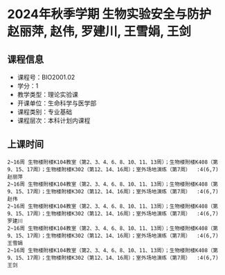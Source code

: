 # 2024年秋季学期 生物实验安全与防护 赵丽萍, 赵伟, 罗建川, 王雪娟, 王剑






## 课程信息

- 课程号：BIO2001.02
- 学分：1
- 教学类型：理论实验课
- 开课单位：生命科学与医学部
- 课程类别：专业基础
- 课程层次：本科计划内课程

## 上课时间

```
2~16周 生物楼附楼K104教室（第2、3、4、6、8、10、11、13周）；生物楼附楼K408（第9、15、17周）；生物楼附楼K302（第12、14、16周）；室外场地演练（第7周）  :4(6,7) 赵丽萍
2~16周 生物楼附楼K104教室（第2、3、4、6、8、10、11、13周）；生物楼附楼K408（第9、15、17周）；生物楼附楼K302（第12、14、16周）；室外场地演练（第7周）  :4(6,7) 赵伟
2~16周 生物楼附楼K104教室（第2、3、4、6、8、10、11、13周）；生物楼附楼K408（第9、15、17周）；生物楼附楼K302（第12、14、16周）；室外场地演练（第7周）  :4(6,7) 罗建川
2~16周 生物楼附楼K104教室（第2、3、4、6、8、10、11、13周）；生物楼附楼K408（第9、15、17周）；生物楼附楼K302（第12、14、16周）；室外场地演练（第7周）  :4(6,7) 王雪娟
2~16周 生物楼附楼K104教室（第2、3、4、6、8、10、11、13周）；生物楼附楼K408（第9、15、17周）；生物楼附楼K302（第12、14、16周）；室外场地演练（第7周）  :4(6,7) 王剑
```

